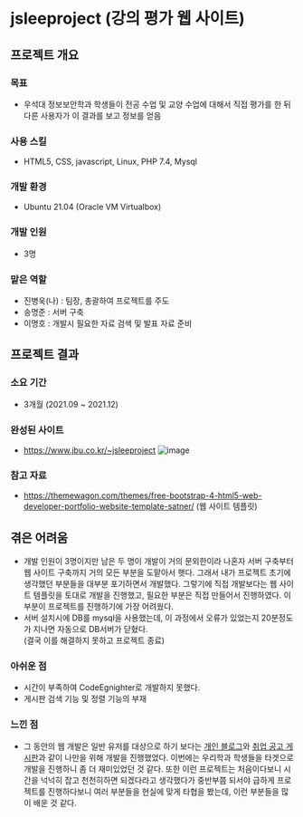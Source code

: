 # jsleeproject (강의 평가 웹 사이트)
## 프로젝트 개요
### 목표
- 우석대 정보보안학과 학생들이 전공 수업 및 교양 수업에 대해서 직접 평가를 한 뒤 다른 사용자가 이 결과를 보고 정보를 얻음
### 사용 스킬
- HTML5, CSS, javascript, Linux, PHP 7.4, Mysql
### 개발 환경
- Ubuntu 21.04 (Oracle VM Virtualbox)
### 개발 인원
- 3명
### 맡은 역할
- 진병욱(나) : 팀장, 총괄하여 프로젝트를 주도
- 송명준 : 서버 구축
- 이명호 : 개발시 필요한 자료 검색 및 발표 자료 준비
## 프로젝트 결과
### 소요 기간
- 3개월 (2021.09 ~ 2021.12)
### 완성된 사이트
- https://www.jbu.co.kr/~jsleeproject
![image](https://user-images.githubusercontent.com/105566077/201997834-c6420b09-902c-44b4-8e88-d9b662d9d8be.png)

### 참고 자료
- https://themewagon.com/themes/free-bootstrap-4-html5-web-developer-portfolio-website-template-satner/ (웹 사이트 템플릿)
## 겪은 어려움
- 개발 인원이 3명이지만 남은 두 명이 개발이 거의 문외한이라 나혼자 서버 구축부터 웹 사이트 구축까지 거의 모든 부분을 도맡아서 햇다. 그래서 내가 프로젝트 초기에 생각했던 부분들을
대부분 포기하면서 개발했다. 그렇기에 직접 개발보다는 웹 사이트 템플릿을 토대로 개발을 진행했고, 필요한 부분은 직접 만들어서 진행하였다. 이 부분이 프로젝트를 진행하기에 가장
어려웠다.
- 서버 설치시에 DB를 mysql을 사용했는데, 이 과정에서 오류가 있었는지 20분정도가 지나면 자동으로 DB서버가 닫혔다.   
(결국 이를 해결하지 못하고 프로젝트 종료)
### 아쉬운 점
- 시간이 부족하여 CodeEgnighter로 개발하지 못했다.
- 게시판 검색 기능 및 정렬 기능의 부재
### 느낀 점
- 그 동안의 웹 개발은 일반 유저를 대상으로 하기 보다는 [개인 블로그](https://github.com/cutepassions/myblog)와 [취업 공고 게시판](https://github.com/cutepassions/CIproject)과
같이 나만을 위해 개발을 진행했었다. 이번에는 우리학과 학생들을 타겟으로 개발을 진행하니 좀 더 재미있었던 것 같다. 또한 이런 프로젝트는 처음이다보니 시간을 넉넉히 잡고 천천히하면
되겠다라고 생각했다가 중반부쯤 되서야 급하게 프로젝트를 진행하다보니 여러 부분들을 현실에 맞게 타협을 봤는데, 이런 부분들을 많이 배운 것 같다.

